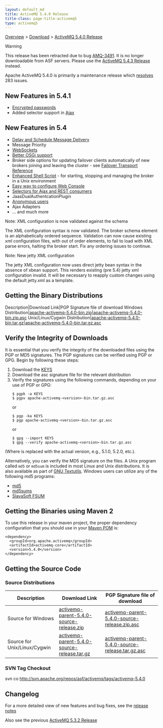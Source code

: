 ```yaml
---
layout: default_md
title: ActiveMQ 5.4.0 Release 
title-class: page-title-activemq5
type: activemq5
---
```


[Overview](overview) > [Download](download) > [ActiveMQ 5.4.0 Release](activemq-540-release)

Warning

This release has been retracted due to bug [AMQ-3491](https://issues.apache.org/jira/browse/AMQ-3491). It is no longer downloadable from ASF servers. Please use the [ActiveMQ 5.4.3 Release](activemq-543-release) instead.

Apache ActiveMQ 5.4.0 is primarily a maintenance release which [resolves](https://issues.apache.org/activemq/secure/IssueNavigator.jspa?reset=true&&pid=10520&fixfor=12110&sorter/field=priority&sorter/order=DESC) 283 issues.

New Features in 5.4.1
---------------------

*   [Encrypted passwords](encrypted-passwords)
*   Added selector support in [Ajax](ajax)

New Features in 5.4
-------------------

*   [Delay and Schedule Message Delivery](delay-and-schedule-message-delivery)
*   Message Priority
*   [WebSockets](ConnectivityConnectivity/Connectivity/websockets)
*   [Better OSGi support](osgi-integration)
*   Broker side options for updating failover clients automatically of new brokers joining and leaving the cluster - see [Failover Transport Reference](failover-transport-reference)
*   [Enhanced Shell Script](unix-shell-script) \- for starting, stopping and managing the broker in a Unix environment
*   [Easy way to configure Web Console](ToolsTools/Tools/web-console)
*   [Selectors for Ajax and REST consumers](ProtocolsConnectivity/Protocols/Connectivity/Protocols/rest)
*   JaasDualAuthentcationPlugin
*   [Anonymous users](FeaturesFeatures/Features/security)
*   Ajax Adapters
*   ... and much more

Note: XML configuration is now validated against the schema

The XML configuration syntax is now validated. The broker schema element is an alphabetically ordered sequence. Validation can now cause existing xml configuration files, with out of order elements, to fail to load with XML parse errors, halting the broker start. Fix any ordering issues to continue.

Note: New jetty XML configuration

The jetty XML configuration now uses direct jetty bean syntax in the absence of xbean support. This renders existing (pre 5.4) jetty xml configuration invalid. It will be necessary to reapply custom changes using the default jetty.xml as a template.

Getting the Binary Distributions
--------------------------------

Description|Download Link|PGP Signature file of download
Windows Distribution|[apache-activemq-5.4.0-bin.zip](http://archive.apache.org/dist/activemq/apache-activemq/5.4.0/apache-activemq-5.4.0-bin.zip)|[apache-activemq-5.4.0-bin.zip.asc](http://archive.apache.org/dist/activemq/apache-activemq/5.4.0/apache-activemq-5.4.0-bin.zip.asc)
Unix/Linux/Cygwin Distribution|[apache-activemq-5.4.0-bin.tar.gz](http://archive.apache.org/dist/activemq/apache-activemq/5.4.0/apache-activemq-5.4.0-bin.tar.gz)|[apache-activemq-5.4.0-bin.tar.gz.asc](http://archive.apache.org/dist/activemq/apache-activemq/5.4.0/apache-activemq-5.4.0-bin.tar.gz.asc)

Verify the Integrity of Downloads
---------------------------------

It is essential that you verify the integrity of the downloaded files using the PGP or MD5 signatures. The PGP signatures can be verified using PGP or GPG. Begin by following these steps:

1.  Download the [KEYS](http://www.apache.org/dist/activemq/KEYS)
2.  Download the asc signature file for the relevant distribution
3.  Verify the signatures using the following commands, depending on your use of PGP or GPG:
    ```
    $ pgpk -a KEYS
    $ pgpv apache-activemq-<version>-bin.tar.gz.asc
    ```
    or
    ```
    $ pgp -ka KEYS
    $ pgp apache-activemq-<version>-bin.tar.gz.asc
    ```
    or
    ```
    $ gpg --import KEYS
    $ gpg --verify apache-activemq-<version>-bin.tar.gz.asc
    ```

(Where <version> is replaced with the actual version, e.g., 5.1.0, 5.2.0, etc.).

Alternatively, you can verify the MD5 signature on the files. A Unix program called `md5` or `md5sum` is included in most Linux and Unix distributions. It is also available as part of [GNU Textutils](http://www.gnu.org/software/textutils/textutils.html). Windows users can utilize any of the following md5 programs:

*   [md5](http://www.fourmilab.ch/md5/)
*   [md5sums](http://www.pc-tools.net/win32/md5sums/)
*   [SlavaSoft FSUM](http://www.slavasoft.com/fsum/)

Getting the Binaries using Maven 2
----------------------------------

To use this release in your maven project, the proper dependency configuration that you should use in your [Maven POM](http://maven.apache.org/guides/introduction/introduction-to-the-pom.html) is:
```
<dependency>
  <groupId>org.apache.activemq</groupId>
  <artifactId>activemq-core</artifactId>
  <version>5.4.0</version>
</dependency>
```
Getting the Source Code
-----------------------

### Source Distributions

Description|Download Link|PGP Signature file of download
---|---|---
Source for Windows|[activemq-parent-5.4.0-source-release.zip](http://archive.apache.org/dist/activemq/apache-activemq/5.4.0/activemq-parent-5.4.0-source-release.zip)|[activemq-parent-5.4.0-source-release.zip.asc](http://archive.apache.org/dist/activemq/apache-activemq/5.4.0/activemq-parent-5.4.0-source-release.zip.asc)
Source for Unix/Linux/Cygwin|[activemq-parent-5.4.0-source-release.tar.gz](http://archive.apache.org/dist/activemq/apache-activemq/5.4.0/activemq-parent-5.4.0-source-release.tar.gz)|[activemq-parent-5.4.0-source-release.tar.gz.asc](http://archive.apache.org/dist/activemq/apache-activemq/5.4.0/activemq-parent-5.4.0-source-release.tar.gz.asc)

### SVN Tag Checkout

svn co http://svn.apache.org/repos/asf/activemq/tags/activemq-5.4.0

Changelog
---------

For a more detailed view of new features and bug fixes, see the [release notes](https://issues.apache.org/activemq/secure/ReleaseNote.jspa?projectId=10520&styleName=Html&version=12110)

Also see the previous [ActiveMQ 5.3.2 Release](activemq-532-release)

